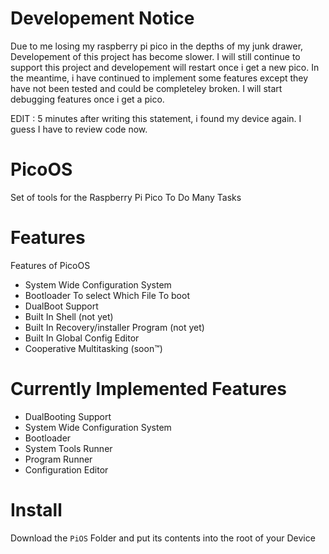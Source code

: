# Developement Notice
Due to me losing my raspberry pi pico in the depths of my junk drawer, Developement of this project has become slower. I will still continue to support this project and developement will restart once i get a new pico. In the meantime, i have continued to implement some features except they have not been tested and could be completeley broken. I will start debugging features once i get a pico.

EDIT : 5 minutes after writing this statement, i found my device again. I guess I have to review code now.

# PicoOS
 Set of tools for the Raspberry Pi Pico To Do Many Tasks
 
# Features
Features of PicoOS
- System Wide Configuration System
- Bootloader To select Which File To boot
- DualBoot Support
- Built In Shell (not yet)
- Built In Recovery/installer Program (not yet)
- Built In Global Config Editor
- Cooperative Multitasking (soon™)
# Currently Implemented Features 
- DualBooting Support
- System Wide Configuration System
- Bootloader
- System Tools Runner
- Program Runner
- Configuration Editor

# Install 
Download the `PiOS` Folder and put its contents into the root of your Device

